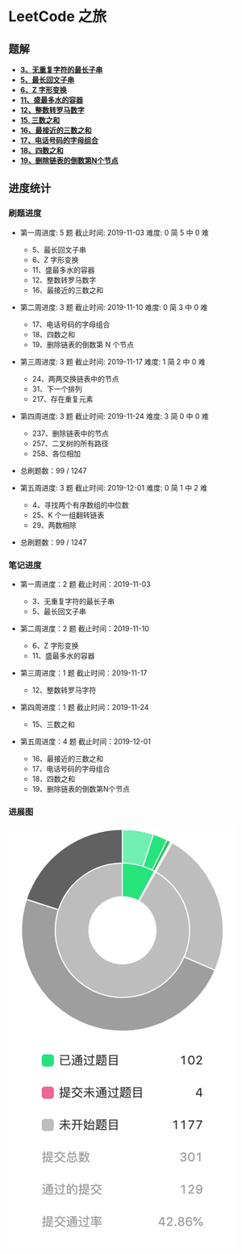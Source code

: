 # LeetCode 之旅

## 题解

- [**3、无重复字符的最长子串**](https://github.com/hubvue/algorithms/issues/32)
- [**5、最长回文子串**](https://github.com/hubvue/algorithms/issues/33)
- [**6、Z 字形变换**](https://github.com/hubvue/algorithms/issues/34)
- [**11、盛最多水的容器**](https://github.com/hubvue/algorithms/issues/35)
- [**12、整数转罗马数字**](https://github.com/hubvue/algorithms/issues/36)
- [**15. 三数之和**](https://github.com/hubvue/algorithms/issues/37)
- [**16、最接近的三数之和**](https://github.com/hubvue/algorithms/issues/38)
- [**17、电话号码的字母组合**](https://github.com/hubvue/algorithms/issues/39)
- [**18、四数之和**](https://github.com/hubvue/algorithms/issues/40)
- [**19、删除链表的倒数第N个节点**](https://github.com/hubvue/algorithms/issues/41)

## 进度统计

### 刷题进度

- 第一周进度: 5 题 截止时间: 2019-11-03 难度: 0 简 5 中 0 难

  - 5、最长回文子串
  - 6、Z 字形变换
  - 11、盛最多水的容器
  - 12、整数转罗马数字
  - 16、最接近的三数之和

- 第二周进度: 3 题 截止时间: 2019-11-10 难度: 0 简 3 中 0 难

  - 17、电话号码的字母组合
  - 18、四数之和
  - 19、删除链表的倒数第 N 个节点

- 第三周进度: 3 题 截止时间: 2019-11-17 难度: 1 简 2 中 0 难

  - 24、两两交换链表中的节点
  - 31、下一个排列
  - 217、存在重复元素

- 第四周进度: 3 题 截止时间: 2019-11-24 难度: 3 简 0 中 0 难

  - 237、删除链表中的节点
  - 257、二叉树的所有路径 
  - 258、各位相加

* 总刷题数：99 / 1247

- 第五周进度: 3 题 截止时间: 2019-12-01 难度: 0 简 1 中 2 难

  - 4、寻找两个有序数组的中位数
  - 25、K 个一组翻转链表
  - 29、两数相除

* 总刷题数：99 / 1247

### 笔记进度

- 第一周进度：2 题 截止时间：2019-11-03

  - 3、无重复字符的最长子串
  - 5、最长回文子串

- 第二周进度：2 题 截止时间：2019-11-10

  - 6、Z 字形变换
  - 11、盛最多水的容器

- 第三周进度：1 题 截止时间：2019-11-17

  - 12、整数转罗马字符

- 第四周进度：1 题 截止时间：2019-11-24

  - 15、三数之和

- 第五周进度：4 题 截止时间：2019-12-01

  - 16、最接近的三数之和
  - 17、电话号码的字母组合
  - 18、四数之和
  - 19、删除链表的倒数第N个节点

### 进展图

![](./2019-12-01.jpg)
